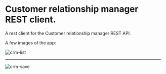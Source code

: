 # Customer relationship manager REST client.

A rest client for the Customer relationship manager REST API. 

A few images of the app: 

![crm-list](https://user-images.githubusercontent.com/15927053/105483229-d18f7400-5ca9-11eb-9aaa-3831f8aa9fda.PNG)
***
![crm-save](https://user-images.githubusercontent.com/15927053/105483228-d0f6dd80-5ca9-11eb-964d-9de367c1814f.PNG)

